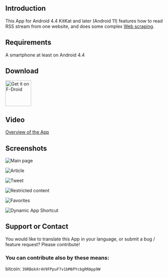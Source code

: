 ## Introduction

This App for Android 4.4 KitKat and later (Android 11) features how to read RSS stream from one website, and does some complex [Web scraping](https://en.wikipedia.org/wiki/Web_scraping).

## Requirements

A smartphone at least on Android 4.4

## Download

<a href="https://f-droid.org/packages/org.mbach.lemonde/"><img src="https://f-droid.org/badge/get-it-on.png" alt="Get it on F-Droid" height="80"></a>

## Video

[Overview of the App](https://mbach.github.io/LeMondeRssReader/video/video_1.mp4)

## Screenshots

![Main page](https://mbach.github.io/LeMondeRssReader/screenshots/main.jpg)

![Article](https://mbach.github.io/LeMondeRssReader/screenshots/article.jpg)

![Tweet](https://mbach.github.io/LeMondeRssReader/screenshots/tweet.jpg)

![Restricted content](https://mbach.github.io/LeMondeRssReader/screenshots/restricted_article.jpg)

![Favorites](https://mbach.github.io/LeMondeRssReader/screenshots/favorites.jpg)

![Dynamic App Shortcut](https://mbach.github.io/LeMondeRssReader/screenshots/dynamic_app_shortcut.jpg)

## Support or Contact

You would like to translate this App in your language, or submit a bug / feature request? Please contribute!

### You can contribute also by these means:

bitcoin: `39RBokXr4V9FPpuF7v1bM6PYcbgRRApp9W`
